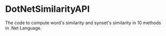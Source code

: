 # DotNetSimilarityAPI
The code to compute word's similarity and synset's similarity in 10 methods in .Net Language.
